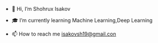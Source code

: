 - 👋 Hi, I’m Shohrux Isakov

- 🎓 I’m currently learning Machine Learning,Deep Learning



- 📫 How to reach me isakovsh19@gmail.con

<!---
isakovsh/isakovsh is a ✨ special ✨ repository because its `README.md` (this file) appears on your GitHub profile.
You can click the Preview link to take a look at your changes.
--->
